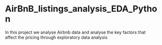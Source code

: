 # AirBnB_listings_analysis_EDA_Python
In this project we analyse Airbnb data and analyse the key factors that affect the pricing through exploratory data analysis
